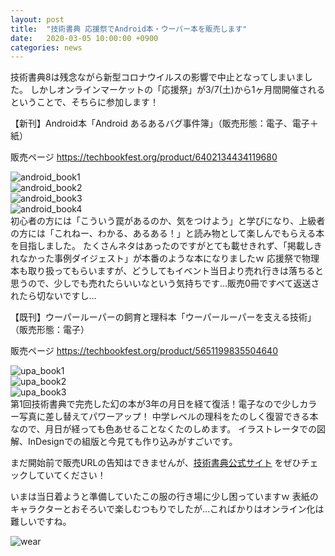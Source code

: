```yaml
---
layout: post
title:  "技術書典 応援祭でAndroid本・ウーパー本を販売します"
date:   2020-03-05 10:00:00 +0900
categories: news
---
```


技術書典8は残念ながら新型コロナウイルスの影響で中止となってしまいました。
しかしオンラインマーケットの「応援祭」が3/7(土)から1ヶ月間開催されるということで、そちらに参加します！

【新刊】Android本「Android あるあるバグ事件簿」（販売形態：電子、電子＋紙）

販売ページ https://techbookfest.org/product/6402134434119680

![android_book1](http://wirohakaruta.github.io/img/android_book1.png)  
![android_book2](http://wirohakaruta.github.io/img/android_book2.png)  
![android_book3](http://wirohakaruta.github.io/img/android_book3.png)  
![android_book4](http://wirohakaruta.github.io/img/android_book4.png)  
初心者の方には「こういう罠があるのか、気をつけよう」と学びになり、上級者の方には「これねー、わかる、あるある！」と読み物として楽しんでもらえる本を目指しました。
たくさんネタはあったのですがとても載せきれず、「掲載しきれなかった事例ダイジェスト」が本番のような本になりましたｗ
応援祭で物理本も取り扱ってもらいますが、どうしてもイベント当日より売れ行きは落ちると思うので、少しでも売れたらいいなという気持ちです…販売0冊ですべて返送されたら切ないですし…

【既刊】ウーパールーパーの飼育と理科本「ウーパールーパーを支える技術」（販売形態：電子）

販売ページ https://techbookfest.org/product/5651199835504640

![upa_book1](http://wirohakaruta.github.io/img/upa_book1.jpg)  
![upa_book2](http://wirohakaruta.github.io/img/upa_book2.png)  
![upa_book3](http://wirohakaruta.github.io/img/upa_book3.png)  
第1回技術書典で完売した幻の本が3年の月日を経て復活！電子なので少しカラー写真に差し替えてパワーアップ！
中学レベルの理科をたのしく復習できる本なので、月日が経っても色あせることなくたのしめます。
イラストレータでの図解、InDesignでの組版と今見ても作り込みがすごいです。

まだ開始前で販売URLの告知はできませんが、[技術書典公式サイト](https://techbookfest.org) をぜひチェックしていてください！


いまは当日着ようと準備していたこの服の行き場に少し困っていますｗ
表紙のキャラクターとおそろいで楽しむつもりでしたが…こればかりはオンライン化は難しいですね。

![wear](http://wirohakaruta.github.io/img/wear.jpg)  
